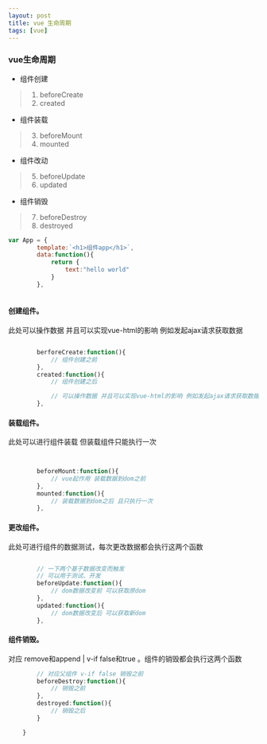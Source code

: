 ```yaml
---
layout: post
title: vue 生命周期
tags: [vue]
---
```


### vue生命周期

- 组件创建
> 1. beforeCreate
> 2. created
 

- 组件装载
> 3. beforeMount
> 4. mounted

- 组件改动
> 5. beforeUpdate
> 6. updated

- 组件销毁
> 7. beforeDestroy
> 8. destroyed

```JavaScript
var App = {
        template:`<h1>组件app</h1>`,
        data:function(){
            return {
                text:"hello world"
            }
        },
            
```
#### 创建组件。
此处可以操作数据 并且可以实现vue-html的影响 例如发起ajax请求获取数据
        
```JavaScript

        berforeCreate:function(){
            // 组件创建之前
        },
        created:function(){
            // 组件创建之后

            // 可以操作数据 并且可以实现vue-html的影响 例如发起ajax请求获取数据
        },

```

#### 装载组件。
此处可以进行组件装载 但装载组件只能执行一次 
```javascript

            
        beforeMount:function(){
            // vue起作用 装载数据到dom之前
        },
        mounted:function(){
            // 装载数据到dom之后 且只执行一次
        },
```

#### 更改组件。
此处可进行组件的数据测试，每次更改数据都会执行这两个函数
```JavaScript

        // 一下两个基于数据改变而触发
        // 可以用于测试、开发
        beforeUpdate:function(){
            // dom数据改变前 可以获取原dom
        },
        updated:function(){
            // dom数据改变后 可以获取新dom
        },
```
#### 组件销毁。
对应 remove和append | v-if false和true 。组件的销毁都会执行这两个函数
```JavaScript
        // 对应父组件 v-if false 销毁之前
        beforeDestroy:function(){
            // 销毁之前
        },
        destroyed:function(){
            // 销毁之后
        }

    }
```
